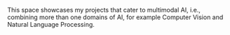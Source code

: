 This space showcases my projects that cater to multimodal AI, i.e., combining more than one domains of AI, for example Computer Vision and Natural Language Processing.
